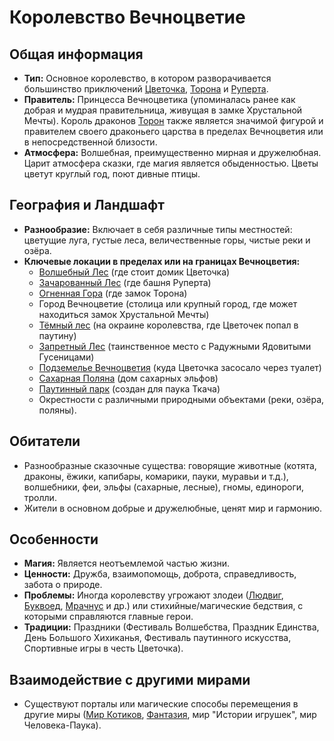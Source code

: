 # Королевство Вечноцветие

## Общая информация
- **Тип:** Основное королевство, в котором разворачивается большинство приключений [Цветочка](characters/main_heroes/cvetochek.md), [Торона](characters/main_heroes/toron.md) и [Руперта](characters/main_heroes/rupert.md).
- **Правитель:** Принцесса Вечноцветика (упоминалась ранее как добрая и мудрая правительница, живущая в замке Хрустальной Мечты). Король драконов [Торон](characters/main_heroes/toron.md) также является значимой фигурой и правителем своего драконьего царства в пределах Вечноцветия или в непосредственной близости.
- **Атмосфера:** Волшебная, преимущественно мирная и дружелюбная. Царит атмосфера сказки, где магия является обыденностью. Цветы цветут круглый год, поют дивные птицы.

## География и Ландшафт
- **Разнообразие:** Включает в себя различные типы местностей: цветущие луга, густые леса, величественные горы, чистые реки и озёра.
- **Ключевые локации в пределах или на границах Вечноцветия:**
    - [Волшебный Лес](places/volshebniy_les.md) (где стоит домик Цветочка)
    - [Зачарованный Лес](places/zacharovanniy_les_bashnya_ruperta.md) (где башня Руперта)
    - [Огненная Гора](places/ognennaya_gora_zamok_torona.md) (где замок Торона)
    - Город Вечноцветие (столица или крупный город, где может находиться замок Хрустальной Мечты)
    - [Тёмный лес](places/tyomniy_les_vechnotsvetie.md) (на окраине королевства, где Цветочек попал в паутину)
    - [Запретный Лес](places/zapretniy_les.md) (таинственное место с Радужными Ядовитыми Гусеницами)
    - [Подземелье Вечноцветия](places/podzemelie_vechnotsvetiya.md) (куда Цветочка засосало через туалет)
    - [Сахарная Поляна](places/saharnaya_polyana.md) (дом сахарных эльфов)
    - [Паутинный парк](places/pauchiy_park.md) (создан для паука Ткача)
    - Окрестности с различными природными объектами (реки, озёра, поляны).

## Обитатели
- Разнообразные сказочные существа: говорящие животные (котята, драконы, ёжики, капибары, комарики, пауки, муравьи и т.д.), волшебники, феи, эльфы (сахарные, лесные), гномы, единороги, тролли.
- Жители в основном добрые и дружелюбные, ценят мир и гармонию.

## Особенности
- **Магия:** Является неотъемлемой частью жизни.
- **Ценности:** Дружба, взаимопомощь, доброта, справедливость, забота о природе.
- **Проблемы:** Иногда королевству угрожают злодеи ([Людвиг](characters/villains/ludvig.md), [Буквоед](characters/villains/bukvoed.md), [Мрачнус](characters/villains/mrachnus.md) и др.) или стихийные/магические бедствия, с которыми справляются главные герои.
- **Традиции:** Праздники (Фестиваль Волшебства, Праздник Единства, День Большого Хихиканья, Фестиваль паутинного искусства, Спортивные игры в честь Цветочка).

## Взаимодействие с другими мирами
- Существуют порталы или магические способы перемещения в другие миры ([Мир Котиков](places/mir_kotikov.md), [Фантазия](places/fantaziya_strana.md), мир "Истории игрушек", мир Человека-Паука).